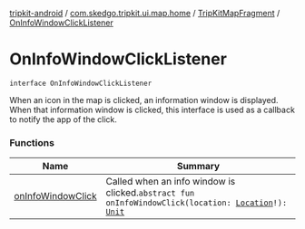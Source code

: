 [tripkit-android](../../../index.md) / [com.skedgo.tripkit.ui.map.home](../../index.md) / [TripKitMapFragment](../index.md) / [OnInfoWindowClickListener](./index.md)

# OnInfoWindowClickListener

`interface OnInfoWindowClickListener`

When an icon in the map is clicked, an information window is displayed. When that information window is clicked, this interface is used as a callback to notify the app of the click.

### Functions

| Name | Summary |
|---|---|
| [onInfoWindowClick](on-info-window-click.md) | Called when an info window is clicked.`abstract fun onInfoWindowClick(location: `[`Location`](../../../com.skedgo.tripkit.common.model/-location/index.md)`!): `[`Unit`](https://kotlinlang.org/api/latest/jvm/stdlib/kotlin/-unit/index.html) |
